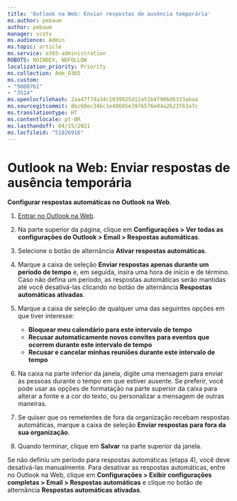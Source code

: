 ```yaml
---
title: 'Outlook na Web: Enviar respostas de ausência temporária'
ms.author: pebaum
author: pebaum
manager: scotv
ms.audience: Admin
ms.topic: article
ms.service: o365-administration
ROBOTS: NOINDEX, NOFOLLOW
localization_priority: Priority
ms.collection: Adm_O365
ms.custom:
- "9000761"
- "3514"
ms.openlocfilehash: 2aa47f7da34c1039925d12a51b4f906d6333abaa
ms.sourcegitcommit: 8bc60ec34bc1e40685e3976576e04a2623f63a7c
ms.translationtype: HT
ms.contentlocale: pt-BR
ms.lasthandoff: 04/15/2021
ms.locfileid: "51826916"
---
```

# <a name="outlook-on-the-web-send-out-of-office-replies"></a>Outlook na Web: Enviar respostas de ausência temporária

**Configurar respostas automáticas no Outlook na Web**.

1. [Entrar no Outlook na Web](https://support.office.com/article/how-to-sign-in-to-outlook-on-the-web-763fab4d-0138-4814-b450-37fc286bcb79).

2. Na parte superior da página, clique em **Configurações > Ver todas as configurações do Outlook > Email > Respostas automáticas**.

3. Selecione o botão de alternância **Ativar respostas automáticas**.

4. Marque a caixa de seleção **Enviar respostas apenas durante um período de tempo** e, em seguida, insira uma hora de início e de término. Caso não defina um período, as respostas automáticas serão mantidas até você desativá-las clicando no botão de alternância **Respostas automáticas ativadas**.

5. Marque a caixa de seleção de qualquer uma das seguintes opções em que tiver interesse:
    - **Bloquear meu calendário para este intervalo de tempo**
    - **Recusar automaticamente novos convites para eventos que ocorrem durante este intervalo de tempo**
    - **Recusar e cancelar minhas reuniões durante este intervalo de tempo**

6. Na caixa na parte inferior da janela, digite uma mensagem para enviar às pessoas durante o tempo em que estiver ausente. Se preferir, você pode usar as opções de formatação na parte superior da caixa para alterar a fonte e a cor do texto, ou personalizar a mensagem de outras maneiras.

7. Se quiser que os remetentes de fora da organização recebam respostas automáticas, marque a caixa de seleção **Enviar respostas para fora da sua organização**.

8. Quando terminar, clique em **Salvar** na parte superior da janela.

Se não definiu um período para respostas automáticas (etapa 4), você deve desativá-las manualmente. Para desativar as respostas automáticas, entre no Outlook na Web, clique em **Configurações > Exibir configurações completas > Email > Respostas automáticas** e clique no botão de alternância **Respostas automáticas ativadas**.
